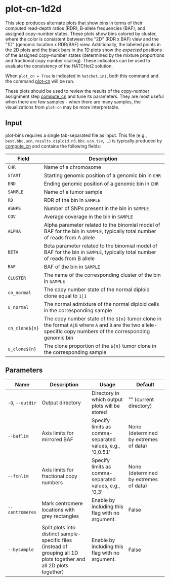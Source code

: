 # plot-cn-1d2d

This step produces alternate plots that show bins in terms of their computed read-depth ratios (RDR), B-allele frequencies (BAF), and assigned copy-number states.
These plots show bins colored by cluster, where the color is consistent between the "2D" (RDR x BAF) view and the "1D" (genomic location x RDR/BAF) view.
Additionally, the labeled points in the 2D plots and the black bars in the 1D plots show the *expected* positions of the assigned copy-number states (determined by the mixture proportions and fractional copy number scaling). These indicators can be used to evaluate the consistency of the HATCHet2 solution.

When `plot_cn = True` is indicated in `hatchet.ini`, both this command and the command [plot-cn](doc_plot_cn.md) will be run.

These plots should be used to review the results of the copy-number assignment step [compute_cn](doc_compute_cn.md) and tune its parameters. They are most useful when there are few samples - when there are many samples, the visualizations from `plot-cn` may be more interpretable.

## Input

plot-bins requires a single tab-separated file as input. This file (e.g., `best.bbc.ucn`, `results.diploid.n3.bbc.ucn.tsv`, ...) is typically produced by [compute_cn](doc_compute_cn.md) and contains the following fields:

| Field | Description |
|-------|-------------|
| `CHR` | Name of a chromosome |
| `START` | Starting genomic position of a genomic bin in `CHR` |
| `END` | Ending genomic position of a genomic bin in `CHR` |
| `SAMPLE` | Name of a tumor sample |
| `RD` | RDR of the bin in `SAMPLE` |
| `#SNPS` | Number of SNPs present in the bin in `SAMPLE` |
| `COV` | Average coverage in the bin in `SAMPLE` |
| `ALPHA` | Alpha parameter related to the binomial model of BAF for the bin in `SAMPLE`, typically total number of reads from A allele |
| `BETA` | Beta parameter related to the binomial model of BAF for the bin in `SAMPLE`, typically total number of reads from B allele |
| `BAF` | BAF of the bin in `SAMPLE` |
| `CLUSTER` | The name of the corresponding cluster of the bin in `SAMPLE` |
| `cn_normal` | The copy number state of the normal diploid clone equal to <code>1&#124;1</code> |
| `u_normal` | The normal admixture of the normal diploid cells in the corresponding sample |
| `cn_clone${n}` | The copy number state of the `${n}` tumor clone in the format <code>A&#124;B</code> where `A` and `B` are the two allele-specific copy numbers of the corresponding genomic bin |
| `u_clone${n}` | The clone proportion of the `${n}` tumor clone in the corresponding sample |

## Parameters

| Name | Description | Usage | Default |
|------|-------------|-------|---------|
| `-O`, `--outdir` | Output directory | Directory in which output plots will be stored | "" (current directory) |
| `--baflim` | Axis limits for mirrored BAF | Specify limits as comma-separated values, e.g., '0,0.51' | None (determined by extremes of data) |
| `--fcnlim` | Axis limits for fractional copy numbers | Specify limits as comma-separated values, e.g., '0,3' | None (determined by extremes of data) |
| `--centromeres` | Mark centromere locations with grey rectangles | Enable by including this flag with no argument. | False |
| `--bysample` | Split plots into distinct sample-specific files (instead of grouping all 1D plots together and all 2D plots together) | Enable by including this flag with no argument. | False |
